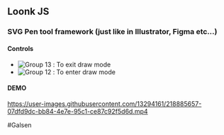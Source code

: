 ## Loonk JS
### SVG Pen tool framework (just like in Illustrator, Figma etc...)

#### Controls
- ![Group 13](https://user-images.githubusercontent.com/13294161/219953478-ea9e3729-70a6-40a9-8ec1-cb8ec5cb1045.png)
 : To exit draw mode
- ![Group 12](https://user-images.githubusercontent.com/13294161/219953499-534b7fc6-d055-4a5b-8b24-e869ceb35506.png)
    : To enter draw mode

#### DEMO


https://user-images.githubusercontent.com/13294161/218885657-07dfd9dc-bb84-4e7e-95c1-ce87c92f5d6d.mp4



#Galsen 
